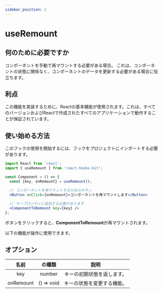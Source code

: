 ```yaml
---
sidebar_position: 2
---
```


# useRemount

## 何のために必要ですか

コンポーネントを手動で再マウントする必要がある場合。 これは、コンポーネントの状態に関係なく、コンポーネントのデータを更新する必要がある場合に役立ちます。

## 利点

この機能を実装するために、Reactの基本機能が使用されます。これは、すべてのバージョンおよびReactで作成されたすべてのアプリケーションで動作することが保証されています。

## 使い始める方法

このフックの使用を開始するには、フックをプロジェクトにインポートする必要があります。

```jsx
import React from 'react';
import { useRemount } from 'react-hooks-kit';

const Component = () => {
  const {key, onRemount} = useRemount();

  // コンポーネントを再マウントするためのボタン
  <Button onClick={onRemount}>コンポーネントを再マウントします</Button>
  
  // キープロパティに追加する必要があります
  <ComponentToRemount key={key} />
};
```

ボタンをクリックすると、**ComponentToRemount**が再マウントされます。

以下の機能が操作に使用できます。

## オプション

| 名前 | の種類 | 説明 |
| :---: | :---: | :---: |
| key | number | キーの初期状態を返します。 |
| onRemount | () => void | キーの状態を変更する機能。 |
